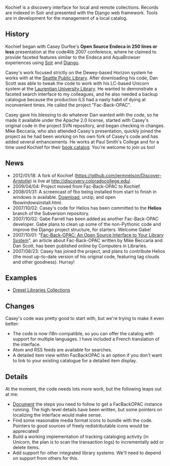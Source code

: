 Kochief is a discovery interface for local and remote collections.  Records are indexed in Solr and presented with the Django web framework.  Tools are in development for the management of a local catalog.

## History ##
Kochief began with Casey Durfee's **Open Source Endeca in 250 lines or less** presentation at the code4lib 2007 conference, where he claimed to provide faceted features similar to the Endeca and AquaBrowser experiences using [Solr](http://lucene.apache.org/solr) and [Django](http://djangoproject.org).

Casey's work focused strictly on the Dewey-based Horizon system he works with at the [Seattle Public Library](http://spl.org). After downloading his code, Dan Scott was able to tweak the code to work with his LC-based Unicorn system at the [Laurentian University Library](http://laurentian.ca/library). He wanted to demonstrate a faceted search interface to my colleagues, and he also needed a backup catalogue because the production ILS had a nasty habit of dying at inconvenient times. He called the project "Fac-Back-OPAC".

Casey gave his blessing to do whatever Dan wanted with the code, so he made it available under the Apache 2.0 license, started with Casey's original code in the project SVN repository, and began checking in changes. Mike Beccaria, who also attended Casey's presentation, quickly joined the project as he had been working on his own fork of Casey's code and has added several enhancements. He works at Paul Smith's College and for a time used Kochief for their [book catalog](http://library.paulsmiths.edu/catalog). You're welcome to join us too!

## News ##
  * 2012/01/18: A fork of Kochief (https://github.com/jermnelson/Discover-Aristotle) is live at http://discovery.coloradocollege.edu/.
  * 2009/04/04: Project moved from Fac-Back-OPAC to Kochief.
  * 2008/01/31: A screencast of fbo being installed from start to finish in windows is available. [Download](http://fac-back-opac.googlecode.com/files/fbowidowsinstall.zip), unzip, and open fbowindowsinstall.html.
  * 2007/10/02: Casey's code for Helios has been committed to the **Helios** branch of the Subversion repository.
  * 2007/10/02: Gabe Farrell has been added as another Fac-Back-OPAC developer. Gabe plans to clean up some of the non-Pythonic code and improve the Django project structure, for starters. Welcome Gabe!
  * 2007/10/01: "[Fac-Back-OPAC: An Open Source Interface to Your Library System](http://www.infotoday.com/cilmag/oct07/Beccaria_Scott.shtml)", an article about Fac-Back-OPAC written by Mike Beccaria and Dan Scott, has been published online by Computers in Libraries.
  * 2007/08/23: Casey has joined the project, and plans to contribute Helios (the most up-to-date version of his original code, featuring tag clouds and other goodness). Hurray!

## Examples ##
  * [Drexel Libraries Collections](http://sets.library.drexel.edu/)

## Changes ##
Casey's code was pretty good to start with, but we're trying to make it even better:
  * The code is now i18n-compatible, so you can offer the catalog with support for multiple languages. I have included a French translation of the interface.
  * Atom and RSS feeds are available for searches.
  * A detailed item view within FacBackOPAC is an option if you don't want to link to your existing catalogue for a detailed item display.

## Details ##
At the moment, the code needs lots more work, but the following leaps out at me:
  * [Document](ProjectDocumentation.md) the steps you need to follow to get a FacBackOPAC instance running. The high-level details have been written, but some pointers on localizing the interface would make sense.
  * Find some reasonable media format icons to bundle with the code. Pointers to good sources of freely redistributable icons would be appreciated!
  * Build a working implementation of tracking cataloging activity (in Unicorn, the plan is to scan the transaction logs) to incrementally add or delete items.
  * Add support for other integrated library systems. We'll need to depend on support from others for this.